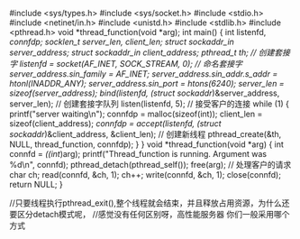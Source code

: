 #include <sys/types.h>
#include <sys/socket.h>
#include <stdio.h>
#include <netinet/in.h>
#include <unistd.h>
#include <stdlib.h>
#include <pthread.h>
void *thread_function(void *arg);
int main() {
    int listenfd, *connfdp;
    socklen_t server_len, client_len;
    struct sockaddr_in server_address;
    struct sockaddr_in client_address;
    pthread_t th;
    // 创建套接字
    listenfd = socket(AF_INET, SOCK_STREAM, 0);
    // 命名套接字
    server_address.sin_family = AF_INET;
    server_address.sin_addr.s_addr = htonl(INADDR_ANY);
    server_address.sin_port = htons(6240);
    server_len = sizeof(server_address);
    bind(listenfd, (struct sockaddr*)&server_address, server_len);
    // 创建套接字队列
    listen(listenfd, 5);
    // 接受客户的连接
    while (1) {
        printf("server waiting\n");
        connfdp = malloc(sizeof(int));
        client_len = sizeof(client_address);
        *connfdp = accept(listenfd, (struct sockaddr*)&client_address, &client_len);
        // 创建新线程
        pthread_create(&th, NULL, thread_function, connfdp);
    }
}
void *thread_function(void *arg) {
    int connfd = *((int*)arg);
    printf("Thread_function is running. Argument was %d\n", connfd);
    pthread_detach(pthread_self());
    free(arg);
    // 处理客户的请求
    char ch;
    read(connfd, &ch, 1);
    ch++;
    write(connfd, &ch, 1);
    close(connfd);
    return NULL;
}

//只要线程执行pthread_exit(),整个线程就会结束，并且释放占用资源，为什么还要区分detach模式呢，
//感觉没有任何区别呀，高性能服务器 你们一般采用哪个方式
